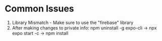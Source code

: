 # Common Issues
1) Library Mismatch - Make sure to use the "firebase" library
2) After making changes to private info: npm uninstall -g expo-cli -> npx expo start -c -> npm install
